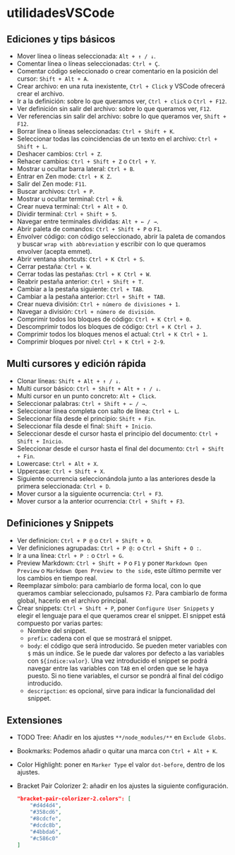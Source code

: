 # utilidadesVSCode

## Ediciones y tips básicos

- Mover línea o líneas seleccionada: `Alt + ↑ / ↓`.
- Comentar línea o líneas seleccionadas: `Ctrl + Ç`.
- Comentar código seleccionado o crear comentario en la posición del cursor: `Shift + Alt + A`.
- Crear archivo: en una ruta inexistente, `Ctrl + Click` y VSCode ofrecerá crear el archivo.
- Ir a la definición: sobre lo que queramos ver, `Ctrl + click` o `Ctrl + F12`.
- Ver definición sin salir del archivo: sobre lo que queramos ver, `F12`.
- Ver referencias sin salir del archivo: sobre lo que queramos ver, `Shift + F12`.
- Borrar línea o líneas seleccionadas: `Ctrl + Shift + K`.
- Seleccionar todas las coincidencias de un texto en el archivo: `Ctrl + Shift + L`.
- Deshacer cambios: `Ctrl + Z`.
- Rehacer cambios: `Ctrl + Shift + Z` o `Ctrl + Y`.
- Mostrar u ocultar barra lateral: `Ctrl + B`.
- Entrar en Zen mode: `Ctrl + K Z`.
- Salir del Zen mode: `F11`.
- Buscar archivos: `Ctrl + P`.
- Mostrar u ocultar terminal: `Ctrl + Ñ`.
- Crear nueva terminal: `Ctrl + Alt + O`.
- Dividir terminal: `Ctrl + Shift + 5`.
- Navegar entre terminales divididas: `Alt + ← / →`.
- Abrir paleta de comandos: `Ctrl + Shift + P` o `F1`.
- Envolver código: con código seleccionado, abrir la paleta de comandos y buscar `wrap with abbreviation` y escribir con lo que queramos envolver (acepta emmet).
- Abrir ventana shortcuts: `Ctrl + K Ctrl + S`.
- Cerrar pestaña: `Ctrl + W`.
- Cerrar todas las pestañas: `Ctrl + K Ctrl + W`.
- Reabrir pestaña anterior: `Ctrl + Shift + T`.
- Cambiar a la pestaña siguiente: `Ctrl + TAB`.
- Cambiar a la pestaña anterior: `Ctrl + Shift + TAB`.
- Crear nueva división: `Ctrl + número de divisiones + 1`.
- Navegar a división: `Ctrl + número de división`.
- Comprimir todos los bloques de código: `Ctrl + K Ctrl + 0`.
- Descomprimir todos los bloques de código: `Ctrl + K Ctrl + J`.
- Comprimir todos los bloques menos el actual: `Ctrl + K Ctrl + 1`.
- Comprimir bloques por nivel: `Ctrl + K Ctrl + 2-9`.

## Multi cursores y edición rápida

- Clonar líneas: `Shift + Alt + ↑ / ↓`.
- Multi cursor básico: `Ctrl + Shift + Alt + ↑ / ↓`.
- Multi cursor en un punto concreto: `Alt + Click`.
- Seleccionar palabras: `Ctrl + Shift + ← / →`.
- Seleccionar línea completa con salto de línea: `Ctrl + L`.
- Seleccionar fila desde el principio: `Shift + Fin`.
- Seleccionar fila desde el final: `Shift + Inicio`.
- Seleccionar desde el cursor hasta el principio del documento: `Ctrl + Shift + Inicio`.
- Seleccionar desde el cursor hasta el final del documento: `Ctrl + Shift + Fin`.
- Lowercase: `Ctrl + Alt + X`.
- Uppercase: `Ctrl + Shift + X`.
- Siguiente ocurrencia seleccionándola junto a las anteriores desde la primera seleccionada: `Ctrl + D`.
- Mover cursor a la siguiente ocurrencia: `Ctrl + F3`.
- Mover cursor a la anterior ocurrencia: `Ctrl + Shift + F3`.

## Definiciones y Snippets

- Ver definicion: `Ctrl + P @` o `Ctrl + Shift + O`.
- Ver definiciones agrupadas: `Ctrl + P @:` o `Ctrl + Shift + O :`.
- Ir a una línea: `Ctrl + P :` o `Ctrl + G`.
- Preview Markdown: `Ctrl + Shift + P` o `F1` y poner `Markdown Open Preview` o `Markdown Open Preview to the side`, este último permite ver los cambios en tiempo real.
- Reemplazar símbolo: para cambiarlo de forma local, con lo que queramos cambiar seleccionado, pulsamos `F2`. Para cambiarlo de forma global, hacerlo en el archivo principal.
- Crear snippets: `Ctrl + Shift + P`, poner `Configure User Snippets` y elegir el lenguaje para el que queramos crear el snippet. El snippet está compuesto por varias partes:
  - Nombre del snippet.
  - `prefix`: cadena con el que se mostrará el snippet.
  - `body`: el código que será introducido. Se pueden meter variables con `$` más un índice. Se le puede dar valores por defecto a las variables con `${índice:valor}`. Una vez introducido el snippet se podrá navegar entre las variables con `TAB` en el orden que se le haya puesto. Si no tiene variables, el cursor se pondrá al final del código introducido.
  - `descripction`: es opcional, sirve para indicar la funcionalidad del snippet.

## Extensiones

- TODO Tree: Añadir en los ajustes `**/node_modules/**` en `Exclude Globs`.
- Bookmarks: Podemos añadir o quitar una marca con `Ctrl + Alt + K`.
- Color Highlight: poner en `Marker Type` el valor `dot-before`, dentro de los ajustes.
- Bracket Pair Colorizer 2: añadir en los ajustes la siguiente configuración.

  ```json
  "bracket-pair-colorizer-2.colors": [
      "#d4d4d4",
      "#358cd6",
      "#8cdcfe",
      "#dcdc8b",
      "#4bbda6",
      "#c586c0"
  ]
  ```
